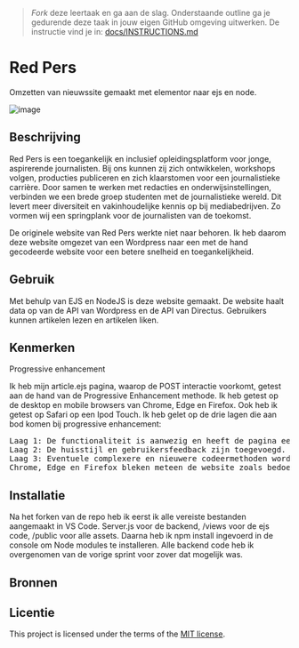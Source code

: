 > _Fork_ deze leertaak en ga aan de slag. Onderstaande outline ga je gedurende deze taak in jouw eigen GitHub omgeving uitwerken. De instructie vind je in: [docs/INSTRUCTIONS.md](docs/INSTRUCTIONS.md)

# Red Pers
Omzetten van nieuwssite gemaakt met elementor naar ejs en node.
<!-- Geef je project een titel en schrijf in één zin wat het is -->
![image](https://github.com/Khdulkadir/server-side-rendering-server-side-website/assets/144004145/1dba716c-aed1-4173-ac49-902bd3bdcd5f)


## Beschrijving

Red Pers is een toegankelijk en inclusief opleidingsplatform voor jonge, aspirerende journalisten. Bij ons kunnen zij zich ontwikkelen, workshops volgen, producties publiceren en zich klaarstomen voor een journalistieke carrière. Door samen te werken met redacties en onderwijsinstellingen, verbinden we een brede groep studenten met de journalistieke wereld. Dit levert meer diversiteit en vakinhoudelijke kennis op bij mediabedrijven. Zo vormen wij een springplank voor de journalisten van de toekomst.

De originele website van Red Pers werkte niet naar behoren. Ik heb daarom deze website omgezet van een Wordpress naar een met de hand gecodeerde website voor een betere snelheid en toegankelijkheid.

## Gebruik
<!--Bij Gebruik staat hoe je project er uit ziet, hoe het werkt en wat je er mee kan. -->
Met behulp van EJS en NodeJS is deze website gemaakt. De website haalt data op van de API van Wordpress en de API van Directus. Gebruikers kunnen artikelen lezen en artikelen liken.

## Kenmerken
<!-- Bij Kenmerken staat welke technieken zijn gebruikt en hoe. Wat is de HTML structuur? Wat zijn de belangrijkste dingen in CSS? Wat is er met Javascript gedaan en hoe? Misschien heb je een framwork of library gebruikt? -->
Progressive enhancement

Ik heb mijn article.ejs pagina, waarop de POST interactie voorkomt, getest aan de hand van de Progressive Enhancement methode. Ik heb getest op de desktop en mobile browsers van Chrome, Edge en Firefox. Ook heb ik getest op Safari op een Ipod Touch. Ik heb gelet op de drie lagen die aan bod komen bij progressive enhancement:

<pre>
Laag 1: De functionaliteit is aanwezig en heeft de pagina een goede basis.
Laag 2: De huisstijl en gebruikersfeedback zijn toegevoegd.
Laag 3: Eventuele complexere en nieuwere codeermethoden worden gebruikt.
Chrome, Edge en Firefox bleken meteen de website zoals bedoeld te renderen. Alle drie de lagen kwamen met succes uit de verf. Op de Ipod Touch was het een ander verhaal. Daar bleken 'laag 2' en 'laag 3' niet correct te werken. Door het gebruik van modernere CSS properties en CSS nesting werd deze CSS code genegeerd. Caniuse.com geeft ook aan dat nesting, gap en scale nog redelijk recent zijn. Gelukkig bestaat mijn 1e laag uit goede en semantische HTML, waardoor de functionaliteit van de website zelfs op dit oude apparaat niet verloren ging.
</pre>

## Installatie
<!-- Bij Instalatie staat hoe een andere developer aan jouw repo kan werken -->
Na het forken van de repo heb ik eerst ik alle vereiste bestanden aangemaakt in VS Code. Server.js voor de backend, /views voor de ejs code, /public voor alle assets. Daarna heb ik npm install ingevoerd in de console om Node modules te installeren. Alle backend code heb ik overgenomen van de vorige sprint voor zover dat mogelijk was.

## Bronnen

## Licentie

This project is licensed under the terms of the [MIT license](./LICENSE).
